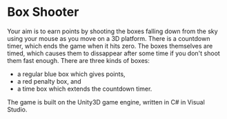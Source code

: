 Box Shooter
===

Your aim is to earn points by shooting the boxes falling down from the sky
using your mouse as you move on a 3D platform. There is a countdown
timer, which ends the game when it hits zero. The boxes themselves are
timed, which causes them to dissappear after some time if you don't shoot
them fast enough. There are three kinds of boxes:

- a regular blue box which gives points,
- a red penalty box, and
- a time box which extends the countdown timer.

The game is built on the Unity3D game engine, written in C# in Visual Studio.
